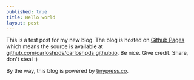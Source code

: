 ```yaml
---
published: true
title: Hello world
layout: post
---
```

This is a test post for my new blog. The blog is hosted on [Github Pages](http://pages.github.com/) which means the source is available at [github.com/carloshpds/carloshpds.github.io](http://github.com/carloshpds/carloshpds.github.io). Be nice. Give credit. Share, don't steal :)

By the way, this blog is powered by [tinypress.co](https://tinypress.co).